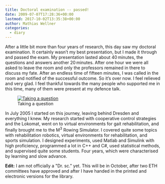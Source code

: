 ```yaml
---
title: Doctoral examination -- passed!
date: 2009-07-07T17:28:36+00:00
lastmod: 2017-10-02T13:35:38+00:00
author: Mathias Wellner
categories:
  - diary
---
```

After a little bit more than four years of research, this day saw my doctoral examination. It certainly wasn&#8217;t my best presentation, but I made it through and passed the exam. My presentation lasted about 40&thinsp;minutes, the questions and answers another 20&thinsp;minutes. After one hour we were all asked to leave the room and only the professors remained in there to discuss my fate. After an endless time of fifteen minutes, I was called in the room and notified of the successful outcome. So it&#8217;s over now. I feel relieved and very glad. I feel thankful towards the many people who supported me in this time, many of them were present at my defence talk.

<figure style="max-width: 640px">
  <a href="http://www.flickr.com/photos/mwellner/3698565392/">
    <img srcset="https://farm4.staticflickr.com/3628/3698565392_dc2faf1656_n.jpg 320w, https://farm4.staticflickr.com/3628/3698565392_dc2faf1656_z.jpg 640w" src="https://farm4.staticflickr.com/3628/3698565392_dc2faf1656_b.jpg" title="Taking a question">
  </a>  
  <figcaption>Taking a question</figcaption>
</figure>

In July 2005 I started on this journey, leaving behind Dresden and everything I knew. My research started with cooperative control strategies and the Lokomat, went on to virtual environments for gait rehabilitation, and finally brought me to the M<sup>3</sup> Rowing Simulator. I covered quite some topics with rehabilitation robotics, virtual environments for rehabilitation, and sports simulation. I designed experiments, used Matlab and Simulink with high proficiency, programmed a lot in C++ and C#, used statistical methods, and supervised quite some students. Four years, which were characterised by learning and slow advance.

**Edit:** I am not officially a "Dr. sc." yet. This will be in October, after two ETH committees have approved and after I have handed in the printed and electronic versions for the library.